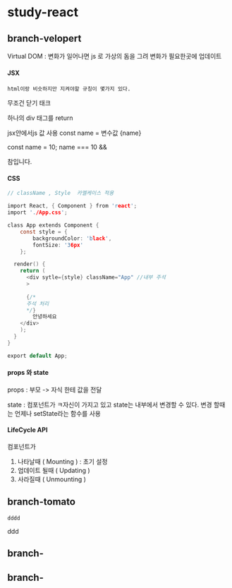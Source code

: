 # study-react


## branch-velopert

Virtual DOM : 변화가 일어나면 js 로 가상의 돔을 그려 변화가 필요한곳에 업데이트

#### JSX
`html이랑 비슷하지만 지켜야할 규칭이 몇가지 있다.`

무조건 닫기 태크

하나의 div 태그를 return 

<flagment>
    <div></div>
    <div></div>
</flagment>


jsx안에서js 값 사용
const name = 변수값
{name}

const name = 10;
name === 10 && <div>참입니다. </div>
#### CSS

```c
// className , Style  카멜케이스 적용 

import React, { Component } from 'react';
import './App.css';

class App extends Component {
    const style = {
        backgroundColor: 'black',
        fontSize: '36px'
    };

  render() {
    return (
      <div sytle={style} className="App" //내부 주석
      >
      
      {/*
      주석 처리
      */}
        안녕하세요
    </div>
    );
  }
}

export default App;


```
#### props 와 state

props : 부모 -> 자식 한테 값을 전달

state : 컴포넌트가  ㅋ자신이 가지고 있고
state는 내부에서 변경할 수 있다. 
변경 할때는 언제나 setState라는 함수를 사용



#### LifeCycle API

컴포넌트가 
1. 나타날때 ( Mounting ) : 초기 설정
2. 업데이트 될때 ( Updating )
3. 사라질때 ( Unmounting )



















## branch-tomato
~~~
dddd
~~~
ddd

## branch-
## branch-